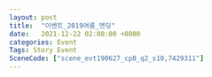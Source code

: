 ```yaml
---
layout: post
title:  "이벤트_2019여름_엔딩"
date:   2021-12-22 02:00:00 +0000
categories: Event
Tags: Story Event
SceneCode: ["scene_evt190627_cp0_q2_s10,7429311"]
---
```

